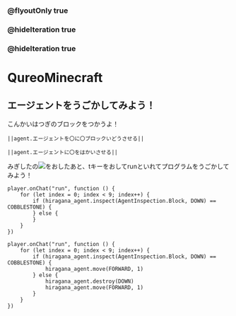 ### @flyoutOnly true
### @hideIteration true
### @hideIteration true
# QureoMinecraft

## エージェントをうごかしてみよう！

こんかいはつぎのブロックをつかうよ！

``||agent.エージェントを〇に〇ブロックいどうさせる||``

``||agent.エージェントに〇をはかいさせる||``


みぎしたの![](https://raw.githubusercontent.com/camp-minecraft/TechkidsCampTutorial/master/images/playbutton.png)をおしたあと、tキーをおしてrunといれてプログラムをうごかしてみよう！

```template
player.onChat("run", function () {
    for (let index = 0; index < 9; index++) {
        if (hiragana_agent.inspect(AgentInspection.Block, DOWN) == COBBLESTONE) {
        } else {
        }
    }
})
```
```ghost
player.onChat("run", function () {
    for (let index = 0; index < 9; index++) {
        if (hiragana_agent.inspect(AgentInspection.Block, DOWN) == COBBLESTONE) {
            hiragana_agent.move(FORWARD, 1)
        } else {
            hiragana_agent.destroy(DOWN)
            hiragana_agent.move(FORWARD, 1)
        }
    }
})
```